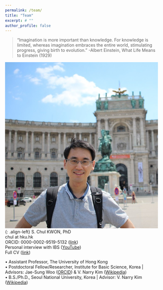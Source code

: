 ```yaml
---
permalink: /team/
title: "Team"
excerpt: # ""
author_profile: false
---
```

> “Imagination is more important than knowledge. For knowledge is limited, whereas imagination embraces the entire world, stimulating progress, giving birth to evolution.”
-Albert Einstein, What Life Means to Einstein (1929)

![image-left](/assets/images/chul.jpg){: .align-left}
S. Chul KWON, PhD  
chul at hku.hk  
ORCID: 0000-0002-9519-5132 (<a href="https://orcid.org/0000-0002-9519-5132" class="btn btn--info btn--small">link</a>)  
Personal interview with IBS (<a href="https://www.youtube.com/watch?v=y6hLUCl_yrQ&feature=youtu.be" class="btn btn--info btn--small">YouTube</a>)  
Full CV (<a href="https://docs.google.com/document/d/1DD6wrMcbN5_pdtMOqHPD9QHHbogzCGlcWsDIvN5EXYg/edit" class="btn btn--info btn--small">link</a>)  
  
• Assistant Professor, The University of Hong Kong  
• Postdoctoral Fellow/Researcher, Institute for Basic Science, Korea | Advisors: Jae-Sung Woo (<a href="http://orcid.org/0000-0001-9163-3433" class="btn btn--info btn--small">ORCID</a>) & V. Narry Kim (<a href="https://en.wikipedia.org/wiki/V._Narry_Kim" class="btn btn--info btn--small">Wikipedia</a>)  
• B.S./Ph.D., Seoul National University, Korea | Advisor: V. Narry Kim (<a href="https://en.wikipedia.org/wiki/V._Narry_Kim" class="btn btn--info btn--small">Wikipedia</a>)

